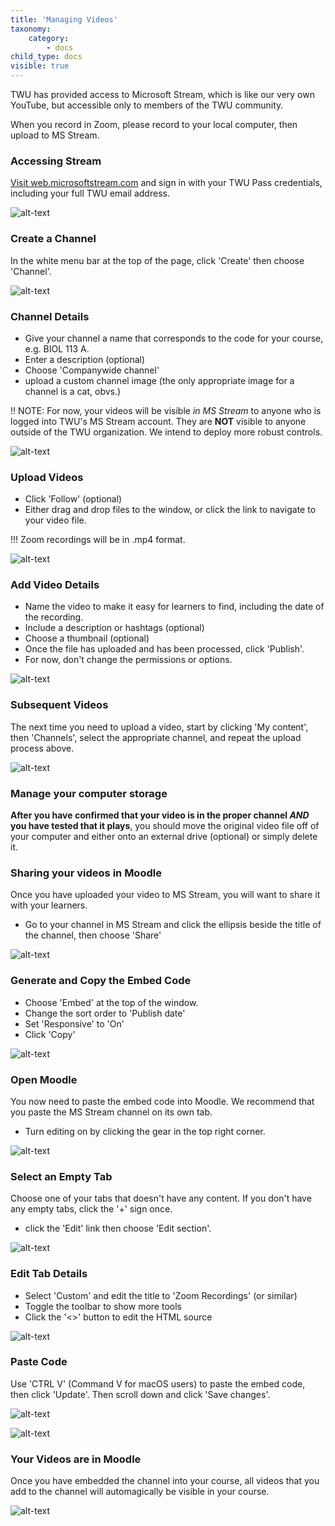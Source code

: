 ```yaml
---
title: 'Managing Videos'
taxonomy:
    category:
        - docs
child_type: docs
visible: true
---
```


TWU has provided access to Microsoft Stream, which is like our very own YouTube, but accessible only to members of the TWU community.

When you record in Zoom, please record to your local computer, then upload to MS Stream.

### Accessing Stream

[Visit web.microsoftstream.com](https://web.microsoftstream.com) and sign in with your TWU Pass credentials, including your full TWU email address.

![alt-text](stream-1.png "Microsoft Stream Sign in for TWU")

### Create a Channel

In the white menu bar at the top of the page, click 'Create' then choose 'Channel'.

![alt-text](stream-2.png "Create a Channel in MS Stream")

### Channel Details

- Give your channel a name that corresponds to the code for your course, e.g. BIOL 113 A.
- Enter a description (optional)
- Choose 'Companywide channel'
- upload a custom channel image (the only appropriate image for a channel is a cat, obvs.)

!! NOTE: For now, your videos will be visible *in MS Stream* to anyone who is logged into TWU's MS Stream account. They are **NOT** visible to anyone outside of the TWU organization. We intend to deploy more robust controls.


![alt-text](stream-3.png "Channel Details")

### Upload Videos

- Click 'Follow' (optional)
- Either drag and drop files to the window, or click the link to navigate to your video file.

!!! Zoom recordings will be in .mp4 format.

![alt-text](stream-4.png "Upload video file")

### Add Video Details
- Name the video to make it easy for learners to find, including the date of the recording.
- Include a description or hashtags (optional)
- Choose a thumbnail (optional)
- Once the file has uploaded and has been processed, click 'Publish'.
- For now, don't change the permissions or options.

![alt-text](stream-5.png "Video Details")

### Subsequent Videos

The next time you need to upload a video, start by clicking 'My content', then 'Channels', select the appropriate channel, and repeat the upload process above.

![alt-text](stream-6.png "My content")

### Manage your computer storage

**After you have confirmed that your video is in the proper channel *AND* you have tested that it plays**, you should move the original video file off of your computer and either onto an external drive (optional) or simply delete it.

### Sharing your videos in Moodle

Once you have uploaded your video to MS Stream, you will want to share it with your learners.

- Go to your channel in MS Stream and click the ellipsis beside the title of the channel, then choose 'Share'

![alt-text](share-1.png "access sharing menu")

### Generate and Copy the Embed Code

- Choose 'Embed' at the top of the window.
- Change the sort order to 'Publish date'
- Set 'Responsive' to 'On'
- Click 'Copy'

![alt-text](share-2.png "Generate and copy embed code")

### Open Moodle

You now need to paste the embed code into Moodle. We recommend that you paste the MS Stream channel on its own tab.

- Turn editing on by clicking the gear in the top right corner.

![alt-text](share-3.png "Turn editing on")

### Select an Empty Tab

Choose one of your tabs that doesn't have any content. If you don't have any empty tabs, click the '+' sign once.

- click the 'Edit' link then choose 'Edit section'.

![alt-text](share-4.png "Edit section")

### Edit Tab Details

- Select 'Custom' and edit the title to 'Zoom Recordings' (or similar)
- Toggle the toolbar to show more tools
- Click the '<>' button to edit the HTML source


![alt-text](share-5.png "Edit tab details")

### Paste Code

Use 'CTRL V' (Command V for macOS users) to paste the embed code, then click 'Update'. Then scroll down and click 'Save changes'.

![alt-text](share-6.png "Paste code")

![alt-text](share-6a.png "Save Changes")

### Your Videos are in Moodle

Once you have embedded the channel into your course, all videos that you add to the channel will automagically be visible in your course.

![alt-text](share-7.png "Channel in Moodle")
